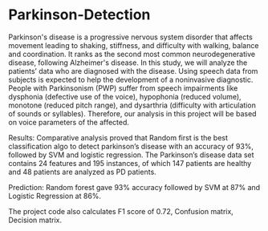 # Parkinson-Detection
Parkinson's disease is a progressive nervous system disorder that affects movement leading to shaking, stiffness, and difficulty with walking, balance and coordination. It ranks as the second most common neurodegenerative disease, following Alzheimer's disease. In this study, we will analyze the patients’ data who are diagnosed with the disease. Using speech data from subjects is expected to help the development of a noninvasive diagnostic. People with Parkinsonism (PWP) suffer from speech impairments like dysphonia (defective use of the voice), hypophonia (reduced volume), monotone (reduced pitch range), and dysarthria (difficulty with articulation of sounds or syllables). Therefore, our analysis in this project will be based on voice parameters of the affected. 

Results: Comparative analysis proved that Random first is the best classification algo to detect parkinson’s disease with an accuracy of 93%, followed by SVM and logistic regression. The Parkinson’s disease data set contains 24 features and 195 instances, of which 147 patients are healthy and 48 patients are analyzed as PD patients.

Prediction: Random forest gave 93% accuracy followed by SVM at 87% and Logistic Regression at 86%.

The project code also calculates F1 score of 0.72, Confusion matrix, Decision matrix.

